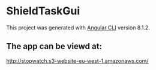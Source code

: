 # ShieldTaskGui

This project was generated with [Angular CLI](https://github.com/angular/angular-cli) version 8.1.2.

## The app can be viewd at:
http://stopwatch.s3-website-eu-west-1.amazonaws.com/
